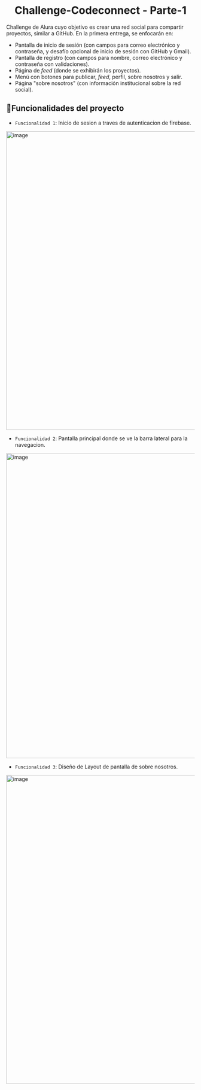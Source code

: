 <h1 align="center">  Challenge-Codeconnect - Parte-1 </h1>

Challenge de Alura cuyo objetivo es crear una red social para compartir proyectos, similar a GitHub. En la primera entrega, se enfocarán en:

- Pantalla de inicio de sesión (con campos para correo electrónico y contraseña, y desafío opcional de inicio de sesión con GitHub y Gmail).
- Pantalla de registro (con campos para nombre, correo electrónico y contraseña con validaciones).
- Página de *feed* (donde se exhibirán los proyectos).
- Menú con botones para publicar, *feed*, perfil, sobre nosotros y salir.
- Página "sobre nosotros" (con información institucional sobre la red social).

## :hammer:Funcionalidades del proyecto

- `Funcionalidad 1`: Inicio de sesion a traves de autenticacion de firebase.

<img width="1292" height="798" alt="image" src="https://github.com/user-attachments/assets/9eeb00a0-125e-4ce3-8b72-86ada15103f2" />

-  `Funcionalidad 2`: Pantalla principal donde se ve la barra lateral para la navegacion.

<img width="1278" height="815" alt="image" src="https://github.com/user-attachments/assets/44b2b51e-0fe4-48b6-97ed-fe8bb8ad7cd6" />

-  `Funcionalidad 3`: Diseño de Layout de pantalla de sobre nosotros.

<img width="1187" height="825" alt="image" src="https://github.com/user-attachments/assets/bbc98810-2e53-4baf-bcaf-48ab1288b15c" />
